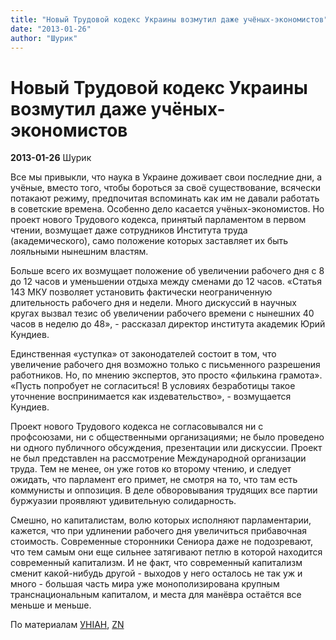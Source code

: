```yaml
---
title: "Новый Трудовой кодекс Украины возмутил даже учёных-экономистов"
date: "2013-01-26"
author: "Шурик"
---
```


# Новый Трудовой кодекс Украины возмутил даже учёных-экономистов

**2013-01-26** Шурик

Все мы привыкли, что наука в Украине доживает свои последние дни, а учёные, вместо того, чтобы бороться за своё существование, всячески потакают режиму, предпочитая вспоминать как им не давали работать в советские времена. Особенно дело касается учёных-экономистов. Но проект нового Трудового кодекса, принятый парламентом в первом чтении, возмущает даже сотрудников Института труда (академического), само положение которых заставляет их быть лояльными нынешним властям.

Больше всего их возмущает положение об увеличении рабочего дня с 8 до 12 часов и уменьшении отдыха между сменами до 12 часов. «Статья 143 МКУ позволяет установить фактически неограниченную длительность рабочего дня и недели. Много дискуссий в научных кругах вызвал тезис об увеличении рабочего времени с нынешних 40 часов в неделю до 48», - рассказал директор института академик Юрий Кундиев.

Единственная «уступка» от законодателей состоит в том, что увеличение рабочего дня возможно только с письменного разрешения работников. Но, по мнению экспертов, это просто «филькина грамота». «Пусть попробует не согласиться! В условиях безработицы такое уточнение воспринимается как издевательство», - возмущается Кундиев.

Проект нового Трудового кодекса не согласовывался ни с профсоюзами, ни с общественными организациями; не было проведено ни одного публичного обсуждения, презентации или дискуссии. Проект не был представлен на рассмотрение Международной организации труда. Тем не менее, он уже готов ко второму чтению, и следует ожидать, что парламент его примет, не смотря на то, что там есть коммунисты и оппозиция. В деле обворовывания трудящих все партии буржуазии проявляют удивительную солидарность.

Смешно, но капиталистам, волю которых исполняют парламентарии, кажется, что при удлинении рабочего дня увеличиться прибавочная стоимость. Современные сторонники Сениора даже не подозревают, что тем самым они еще сильнее затягивают петлю в которой находится современный капитализм. И не факт, что современный капитализм сменит какой-нибудь другой - выходов у него осталось не так уж и много - большая часть мира уже монополизирована крупным транснациональным капиталом, и места для манёвра остаётся все меньше и меньше.

По материалам [УНІАН](http://www.unian.ua/), [ZN](http://zn.ua/)